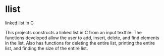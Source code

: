 # llist
linked list in C

This projects constructs a linked list in C from an input textfile. 
The functions developed allow the user to add, insert, delete, and find elements in the list. 
Also has functions for deleting the entire list, printing the entire list, and finding the size of the entire list. 
